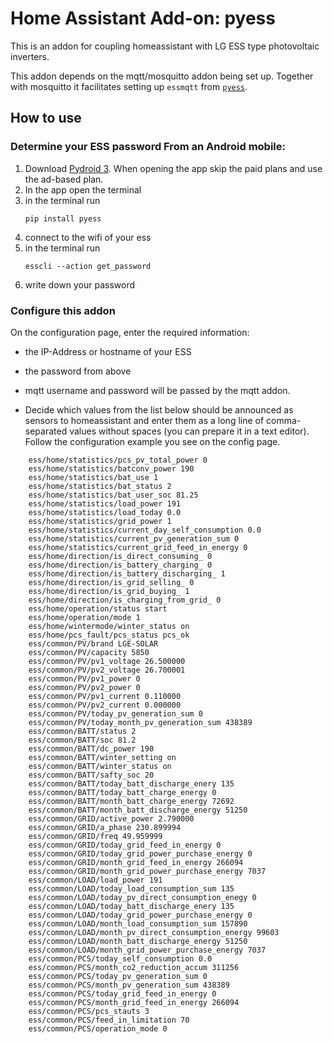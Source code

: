 # Home Assistant Add-on: pyess

This is an addon for coupling homeassistant with LG ESS type photovoltaic inverters.

This addon depends on the mqtt/mosquitto addon being set up. Together with mosquitto it facilitates setting up ``essmqtt`` from [``pyess``](https://github.com/gluap/pyess). 

## How to use
### Determine your ESS password From an Android mobile:
1. Download [Pydroid 3](https://play.google.com/store/apps/details?id=ru.iiec.pydroid3&hl=de&gl=US). When opening the app skip the paid plans and use the ad-based plan.
2. In the app open the terminal
3. in the terminal run
   ```
   pip install pyess
   ```
4. connect to the wifi of your ess
5. in the terminal run
   ```
   esscli --action get_password
   ```
6. write down your password

### Configure this addon
On the configuration page, enter the required information:
- the IP-Address or hostname of your ESS
- the password from above
- mqtt username and password will be passed by the mqtt addon.

- Decide which values from the list below should be announced as sensors to homeassistant and enter them as a long line of comma-separated values without spaces (you can prepare it in a text editor). Follow the configuration example you see on the config page.

```
    ess/home/statistics/pcs_pv_total_power 0
    ess/home/statistics/batconv_power 190
    ess/home/statistics/bat_use 1
    ess/home/statistics/bat_status 2
    ess/home/statistics/bat_user_soc 81.25
    ess/home/statistics/load_power 191
    ess/home/statistics/load_today 0.0
    ess/home/statistics/grid_power 1
    ess/home/statistics/current_day_self_consumption 0.0
    ess/home/statistics/current_pv_generation_sum 0
    ess/home/statistics/current_grid_feed_in_energy 0
    ess/home/direction/is_direct_consuming_ 0
    ess/home/direction/is_battery_charging_ 0
    ess/home/direction/is_battery_discharging_ 1
    ess/home/direction/is_grid_selling_ 0
    ess/home/direction/is_grid_buying_ 1
    ess/home/direction/is_charging_from_grid_ 0
    ess/home/operation/status start
    ess/home/operation/mode 1
    ess/home/wintermode/winter_status on
    ess/home/pcs_fault/pcs_status pcs_ok
    ess/common/PV/brand LGE-SOLAR
    ess/common/PV/capacity 5850
    ess/common/PV/pv1_voltage 26.500000
    ess/common/PV/pv2_voltage 26.700001
    ess/common/PV/pv1_power 0
    ess/common/PV/pv2_power 0
    ess/common/PV/pv1_current 0.110000
    ess/common/PV/pv2_current 0.000000
    ess/common/PV/today_pv_generation_sum 0
    ess/common/PV/today_month_pv_generation_sum 438389
    ess/common/BATT/status 2
    ess/common/BATT/soc 81.2
    ess/common/BATT/dc_power 190
    ess/common/BATT/winter_setting on
    ess/common/BATT/winter_status on
    ess/common/BATT/safty_soc 20
    ess/common/BATT/today_batt_discharge_enery 135
    ess/common/BATT/today_batt_charge_energy 0
    ess/common/BATT/month_batt_charge_energy 72692
    ess/common/BATT/month_batt_discharge_energy 51250
    ess/common/GRID/active_power 2.790000
    ess/common/GRID/a_phase 230.899994
    ess/common/GRID/freq 49.959999
    ess/common/GRID/today_grid_feed_in_energy 0
    ess/common/GRID/today_grid_power_purchase_energy 0
    ess/common/GRID/month_grid_feed_in_energy 266094
    ess/common/GRID/month_grid_power_purchase_energy 7037
    ess/common/LOAD/load_power 191
    ess/common/LOAD/today_load_consumption_sum 135
    ess/common/LOAD/today_pv_direct_consumption_enegy 0
    ess/common/LOAD/today_batt_discharge_enery 135
    ess/common/LOAD/today_grid_power_purchase_energy 0
    ess/common/LOAD/month_load_consumption_sum 157890
    ess/common/LOAD/month_pv_direct_consumption_energy 99603
    ess/common/LOAD/month_batt_discharge_energy 51250
    ess/common/LOAD/month_grid_power_purchase_energy 7037
    ess/common/PCS/today_self_consumption 0.0
    ess/common/PCS/month_co2_reduction_accum 311256
    ess/common/PCS/today_pv_generation_sum 0
    ess/common/PCS/month_pv_generation_sum 438389
    ess/common/PCS/today_grid_feed_in_energy 0
    ess/common/PCS/month_grid_feed_in_energy 266094
    ess/common/PCS/pcs_stauts 3
    ess/common/PCS/feed_in_limitation 70
    ess/common/PCS/operation_mode 0
```
